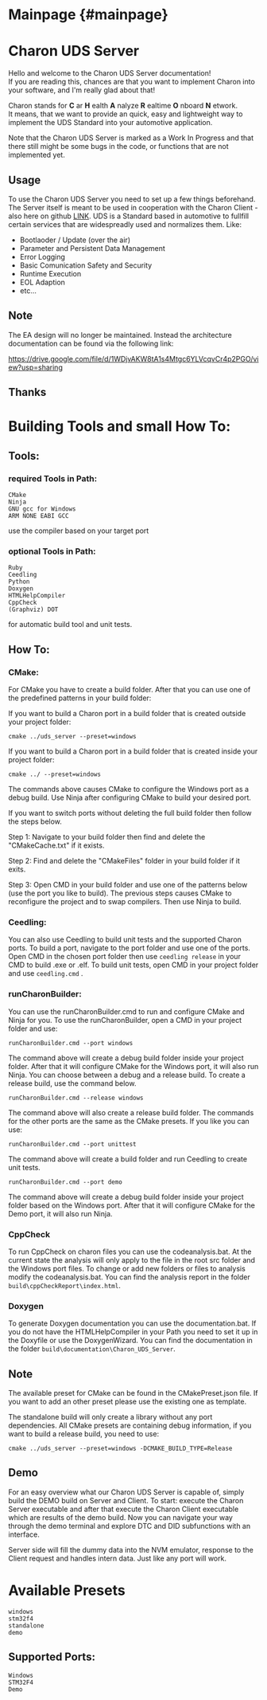 # Mainpage {#mainpage}

Charon UDS Server
==================

Hello and welcome to the Charon UDS Server documentation!  
If you are reading this, chances are that you want to implement Charon into your software, and I'm really glad about that!

Charon stands for **C** ar **H** ealth **A** nalyze **R** ealtime **O** nboard **N** etwork.  
It means, that we want to provide an quick, easy and lightweight way to implement the UDS Standard into your automotive application.

Note that the Charon UDS Server is marked as a Work In Progress and that there still might be some bugs in the code, or functions that are not implemented yet.

## Usage

To use the Charon UDS Server you need to set up a few things beforehand.
The Server itself is meant to be used in cooperation with the Charon Client - also here on github [LINK](https://github.com/Sentinel-Software-GmbH/CHARON-Client).
UDS is a Standard based in automotive to fullfill certain services that are widespreadly used and normalizes them.
Like:
 - Bootlaoder / Update (over the air)
 - Parameter and Persistent Data Management
 - Error Logging
 - Basic Comunication Safety and Security
 - Runtime Execution
 - EOL Adaption
 - etc...

## Note 

The EA design will no longer be maintained. Instead the architecture documentation can be found via the following link:

https://drive.google.com/file/d/1WDjvAKW8tA1s4Mtgc6YLVcqvCr4p2PGO/view?usp=sharing

## Thanks

# Building Tools and small How To:

## Tools:
### required Tools in Path:
```
CMake 
Ninja
GNU gcc for Windows
ARM NONE EABI GCC
```
use the compiler based on your target port

### optional Tools in Path:
```
Ruby
Ceedling
Python
Doxygen
HTMLHelpCompiler
CppCheck
(Graphviz) DOT
```
for automatic build tool and unit tests.

## How To:

### CMake:
For CMake you have to create a build folder. After that you can use one of the predefined patterns in your build folder:

If you want to build a Charon port in a build folder that is created outside your project folder:
```
cmake ../uds_server --preset=windows    
```
If you want to build a Charon port in a build folder that is created inside your project folder:
```
cmake ../ --preset=windows 
```

The commands above causes CMake to configure the Windows port as a debug build.
Use Ninja after configuring CMake to build your desired port.

If you want to switch ports without deleting the full build folder then follow the steps below.

Step 1:
Navigate to your build folder then find and delete the "CMakeCache.txt" if it exists.

Step 2:
Find and delete the "CMakeFiles" folder in your build folder if it exits.

Step 3:
Open CMD in your build folder and use one of the patterns below (use the port you like to build).
The previous steps causes CMake to reconfigure the project and to swap compilers. 
Then use Ninja to build.

### Ceedling:
You can also use Ceedling to build unit tests and the supported Charon ports.
To build a port, navigate to the port folder and use one of the ports.
Open CMD in the chosen port folder then use ```ceedling release```  in your CMD to build .exe or .elf.
To build unit tests, open CMD in your project folder and use ```ceedling.cmd``` . 

### runCharonBuilder:
You can use the runCharonBuilder.cmd to run and configure CMake and Ninja for you.
To use the runCharonBuilder, open a CMD in your project folder and use:
```
runCharonBuilder.cmd --port windows
```
The command above will create a debug build folder inside your project folder. After that it will configure CMake for the Windows port,
it will also run Ninja.
You can choose between a debug and a release build.
To create a release build, use the command below.
```
runCharonBuilder.cmd --release windows
```
The command above will also create a release build folder.
The commands for the other ports are the same as the CMake presets.
If you like you can use:
```
runCharonBuilder.cmd --port unittest
```
The command above will create a build folder and run Ceedling to create unit tests. 
```
runCharonBuilder.cmd --port demo
```
The command above will create a debug build folder inside your project folder based on the Windows port. 
After that it will configure CMake for the Demo port, it will also run Ninja.

### CppCheck
To run CppCheck on charon files you can use the codeanalysis.bat.
At the current state the analysis will only apply to the file in the root src folder and the Windows port files.
To change or add new folders or files to analysis modify the codeanalysis.bat. 
You can find the analysis report in the folder ```build\cppCheckReport\index.html```.   

### Doxygen 
To generate Doxygen documentation you can use the documentation.bat.
If you do not have the HTMLHelpCompiler in your Path you need to set it up in the Doxyfile or use the DoxygenWizard.
You can find the documentation in the folder ```build\documentation\Charon_UDS_Server```.

## Note
The available preset for CMake can be found in the CMakePreset.json file. 
If you want to add an other preset please use the existing one as template.

The standalone build will only create a library without any port dependencies.
All CMake presets are containing debug information, if you want to build a release build, you need to use:

```
cmake ../uds_server --preset=windows -DCMAKE_BUILD_TYPE=Release
```

## Demo
For an easy overview what our Charon UDS Server is capable of, simply build the DEMO build on Server and Client.
To start: execute the Charon Server executable and after that execute the Charon Client executable which are results of the demo build.
Now you can navigate your way through the demo terminal and explore DTC and DID subfunctions with an interface.

Server side will fill the dummy data into the NVM emulator, response to the Client request and handles intern data.
Just like any port will work.

# Available Presets
```
windows
stm32f4
standalone
demo
```

## Supported Ports:
```
Windows
STM32F4
Demo
```
